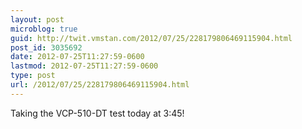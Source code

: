 ```yaml
---
layout: post
microblog: true
guid: http://twit.vmstan.com/2012/07/25/228179806469115904.html
post_id: 3035692
date: 2012-07-25T11:27:59-0600
lastmod: 2012-07-25T11:27:59-0600
type: post
url: /2012/07/25/228179806469115904.html
---
```

Taking the VCP-510-DT test today at 3:45!

